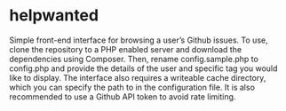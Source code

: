 # helpwanted
Simple front-end interface for browsing a user’s Github issues.  To use, clone the repository to a PHP enabled server and download the dependencies using Composer.  Then, rename config.sample.php to config.php and provide the details of the user and specific tag you would like to display.  The interface also requires a writeable cache directory, which you can specify the path to in the configuration file.  It is also recommended to use a Github API token to avoid rate limiting.
